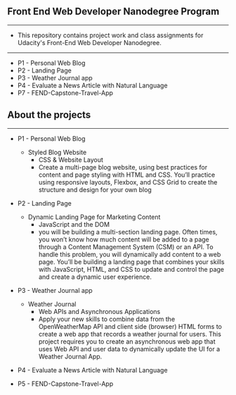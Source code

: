 ## Front End Web Developer Nanodegree Program ##
---
- This repository contains project work and class assignments for Udacity's Front-End Web Developer Nanodegree.
---
- P1 - Personal Web Blog
- P2 - Landing Page
- P3 - Weather Journal app
- P4 - Evaluate a News Article with Natural Language
- P7 - FEND-Capstone-Travel-App

## About the projects ##
---
- P1 - Personal Web Blog
    - Styled Blog Website
        - CSS & Website Layout
        - Create a multi-page blog website, using best practices for content and page styling with HTML and CSS. You’ll practice using responsive layouts, Flexbox, and CSS Grid to create the structure and design for your own blog

- P2 - Landing Page
    - Dynamic Landing Page for Marketing Content
        - JavaScript and the DOM
        - you will be building a multi-section landing page. Often times, you won’t know how much content will be added to a page  through a Content Management System (CSM) or an API. To handle this problem, you will dynamically add content to a web page. You’ll be building a landing page that combines your skills with JavaScript, HTML, and CSS to update and control the page and create a dynamic user experience.

- P3 - Weather Journal app
    - Weather Journal
        - Web APIs and Asynchronous Applications
        - Apply your new skills to combine data from the OpenWeatherMap API and client side (browser) HTML forms to create a web app that records a weather journal for users. This project requires you to create an asynchronous web app that uses Web API and user data to dynamically update the UI for a Weather Journal App.
- P4 - Evaluate a News Article with Natural Language
- P5 - FEND-Capstone-Travel-App


